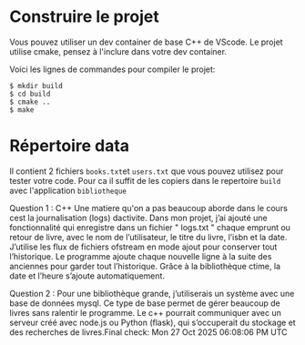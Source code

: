 # Construire le projet
Vous pouvez utiliser un dev container de base C++ de VScode.
Le projet utilise cmake, pensez à l'inclure dans votre dev container.

Voici les lignes de commandes pour compiler le projet:
```
$ mkdir build
$ cd build
$ cmake ..
$ make
```

# Répertoire data

Il contient 2 fichiers `books.txt`et `users.txt` que vous pouvez utilisez pour tester votre code.
Pour ca il suffit de les copiers dans le repertoire `build` avec l'application `bibliotheque`



Question 1 : C++ 
Une matiere qu'on a pas beaucoup aborde dans le cours cest la journalisation (logs) dactivite. Dans mon projet, j’ai ajouté une fonctionnalité qui enregistre dans un fichier " logs.txt " chaque emprunt ou retour de livre, avec le nom de l’utilisateur, le titre du livre, l’isbn et la date. J’utilise les flux de fichiers ofstream en mode ajout pour conserver tout l’historique. Le programme ajoute chaque nouvelle ligne à la suite des anciennes pour garder tout l’historique. Grâce à la bibliothèque ctime, la date et l’heure s’ajoute automatiquement. 

Question 2 : 
Pour une bibliothèque grande, j’utiliserais un système avec une base de données mysql. Ce type de base permet de gérer beaucoup de livres sans ralentir le programme. Le c++ pourrait communiquer avec un serveur créé avec node.js ou Python (flask), qui s’occuperait du stockage et des recherches de livres.Final check: Mon 27 Oct 2025 06:08:06 PM UTC
